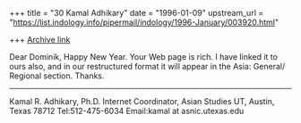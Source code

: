 +++
title = "30 Kamal Adhikary"
date = "1996-01-09"
upstream_url = "https://list.indology.info/pipermail/indology/1996-January/003920.html"

+++
[Archive link](https://list.indology.info/pipermail/indology/1996-January/003920.html)

Dear Dominik,
	Happy New Year.	Your Web page is rich.  I have linked it to ours
also, and in our restructured format it will appear in the Asia: General/ 
Regional section.
Thanks.

_______________
Kamal R. Adhikary, Ph.D.
Internet Coordinator, Asian Studies
UT, Austin, Texas 78712
Tel:512-475-6034
Email:kamal at asnic.utexas.edu






